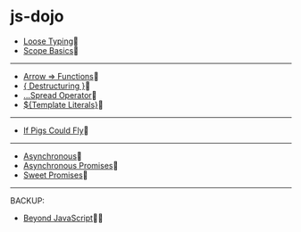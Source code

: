 # js-dojo

* [Loose Typing](https://stackblitz.com/edit/slide-loose-typing)🔹
* [Scope Basics](https://jsitor.com/hhlOKEh-B)🔸
---
* [Arrow => Functions](https://stackblitz.com/edit/slide-arrow-functions)🔹
* [{ Destructuring }](https://jsitor.com/5nUxZjZWO)🔸
* [...Spread Operator](https://stackblitz.com/edit/slide-spread-operator)🔹
* [${Template Literals}](https://jsitor.com/vOAIxtVfb)🔸
---
* [If Pigs Could Fly](https://stackblitz.com/edit/slide-if-pigs-could-fly)🔸
---
* [Asynchronous](https://jsitor.com/l0NPpu-oP)🔹
* [Asynchronous Promises](https://jsitor.com/648pIpRLx)🔹
* [Sweet Promises](https://jsitor.com/gLjugth_f)🔹
---
BACKUP:
* [Beyond JavaScript](https://jsitor.com/q3wFqNySs)🔸🔹
